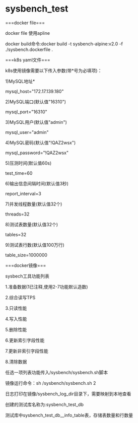 # sysbench_test

===docker file===

docker file 使用apline

docker build命令:docker build -t sysbench-alpine:v2.0 -f ./sysbench.dockerfile .

===k8s yaml文件===

k8s使用镜像需要以下传入参数(带*号为必填项)：

1)MySQL地址*

mysql_host="172.17.139.180"

2)MySQL端口(默认值"16310")

mysql_port="16310"

3)MySQL用户(默认值"admin")

mysql_user="admin"

4)MySQL密码(默认值"!QAZ2wsx")

mysql_password="!QAZ2wsx"

5)压测时间(默认值60s)

test_time=60

6)输出信息间隔时间(默认值3秒)

report_interval=3

7)并发线程数量(默认值32个)

threads=32

8)测试表数量(默认值32个)

tables=32

9)测试表行数(默认值100万行)

table_size=1000000

===docker镜像===

sysbech工具功能列表

1.准备数据(1已注释,使用2-7功能默认造数)

2.综合读写TPS

3.只读性能

4.写入性能

5.删除性能

6.更新索引字段性能

7.更新非索引字段性能

8.清除数据

任选一项列表功能传入/sysbench/sysbench.sh脚本

镜像运行命令：sh /sysbench/sysbench.sh 2

日志打印在镜像/sysbench_log_dir目录下，需要映射到本地查看

创建的测试库名称为:sysbench_test_db

测试库中sysbench_test_db__info_table表，存储表数量和行数量
